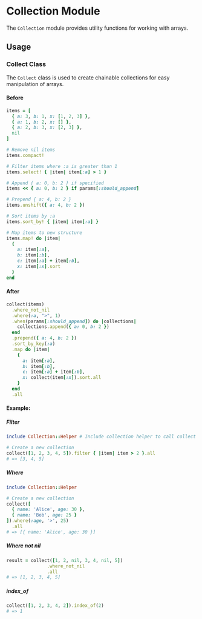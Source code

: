 # Collection Module

The `Collection` module provides utility functions for working with arrays.

## Usage

### Collect Class

The `Collect` class is used to create chainable collections for easy manipulation of arrays.

#### Before
```ruby
items = [
  { a: 3, b: 1, x: [1, 2, 3] },
  { a: 1, b: 2, x: [] },
  { a: 2, b: 3, x: [2, 3] },
  nil
]

# Remove nil items
items.compact!

# Filter items where :a is greater than 1
items.select! { |item| item[:a] > 1 }

# Append { a: 0, b: 2 } if specified
items << { a: 0, b: 2 } if params[:should_append]

# Prepend { a: 4, b: 2 }
items.unshift({ a: 4, b: 2 })

# Sort items by :a
items.sort_by! { |item| item[:a] }

# Map items to new structure
items.map! do |item|
  {
    a: item[:a],
    b: item[:b],
    c: item[:a] + item[:b],
    x: item[:x].sort
  }
end
```

#### After
```ruby
collect(items)
  .where_not_nil
  .where(:a, ">", 1)
  .when(params[:should_append]) do |collections|
    collections.append({ a: 0, b: 2 })
  end
  .prepend({ a: 4, b: 2 })
  .sort_by_key(:a)
  .map do |item|
    {
      a: item[:a],
      b: item[:b],
      c: item[:a] + item[:b],
      x: collect(item[:x]).sort.all
    }
  end
  .all
```

#### Example:

##### Filter
```ruby
include Collection::Helper # Include collection helper to call collect only instead of Collection::collect.new

# Create a new collection
collect([1, 2, 3, 4, 5]).filter { |item| item > 2 }.all
# => [3, 4, 5]
```

##### Where
```ruby
include Collection::Helper

# Create a new collection
collect([
  { name: 'Alice', age: 30 },
  { name: 'Bob', age: 25 }
]).where(:age, '>', 25)
  .all
# => [{ name: 'Alice', age: 30 }]
```

##### Where not nil
```ruby
result = collect([1, 2, nil, 3, 4, nil, 5])
               .where_not_nil
               .all
# => [1, 2, 3, 4, 5]
```

##### index_of
```ruby
collect([1, 2, 3, 4, 2]).index_of(2)
# => 1
```
